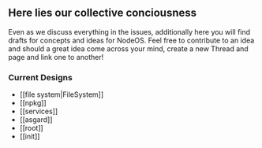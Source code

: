 ## Here lies our collective conciousness ##

Even as we discuss everything in the issues, additionally here you will find drafts for concepts and ideas for NodeOS. Feel free to contribute to an idea and should a great idea come across your mind, create a new Thread and page and link one to another!


### Current Designs ###
- [[file system|FileSystem]]
- [[npkg]]
- [[services]]
- [[asgard]]
- [[root]]
- [[init]]